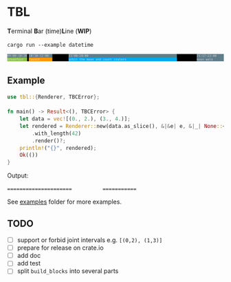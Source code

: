 # TBL

**T**erminal **B**ar (time)**L**ine (**WIP**)

`cargo run --example datetime`

![](img/timeline.png)

## Example

``` rust
use tbl::{Renderer, TBCError};

fn main() -> Result<(), TBCError> {
    let data = vec![(0., 2.), (3., 4.)];
    let rendered = Renderer::new(data.as_slice(), &|&e| e, &|_| None::<String>)
        .with_length(42)
        .render()?;
    println!("{}", rendered);
    Ok(())
}
```

Output:

```text
=====================          ===========
```

See [examples](examples) folder for more examples.

## TODO

- [ ] support or forbid joint intervals e.g. `[(0,2), (1,3)]`
- [ ] prepare for release on crate.io
- [ ] add doc
- [ ] add test
- [ ] split `build_blocks` into several parts